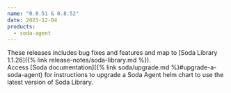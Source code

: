 ```yaml
---
name: "0.8.51 & 0.8.52"
date: 2023-12-04
products:
  - soda-agent
---
```


These releases includes bug fixes and features and map to [Soda Library 1.1.26]({% link release-notes/soda-library.md %}). <br />
Access [Soda documentation]({% link soda/upgrade.md %}#upgrade-a-soda-agent) for instructions to upgrade a Soda Agent helm chart to use the latest version of Soda Library.